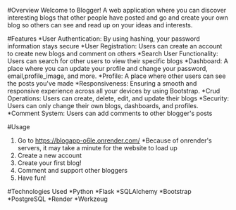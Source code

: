 #Overview
Welcome to Blogger! A web application where you can discover interesting blogs that other people have posted and go and create your own blog so others can see and read up on your ideas and interests.


#Features
*User Authentication: By using hashing, your password information stays secure
*User Registration: Users can create an account to create new blogs and comment on others
*Search User Functionality: Users can search for other users to view their specific blogs
*Dashboard: A place where you can update your profile and change your password, email,profile_image, and more.
*Profile: A place where other users can see the posts you've made
*Responsiveness: Ensuring a smooth and responsive experience across all your devices by using Bootstrap.
*Crud Operations: Users can create, delete, edit, and update their blogs
*Security: Users can only change their own blogs, dashboards, and profiles.
*Comment System: Users can add comments to other blogger's posts


#Usage
1. Go to https://blogapp-o6le.onrender.com/
  *Because of onrender's servers, it may take a minute for the website to load up
2. Create a new account
3. Create your first blog!
4. Comment and support other bloggers
5. Have fun!

#Technologies Used
*Python
*Flask
*SQLAlchemy
*Bootstrap
*PostgreSQL
*Render
*Werkzeug

